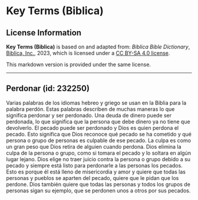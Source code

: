 # Key Terms (Biblica)

## License Information

**Key Terms (Biblica)** is based on and adapted from: _Biblica Bible Dictionary_, [Biblica, Inc.](https://www.biblica.com/), 2023, which is licensed under a [CC BY-SA 4.0 license](https://creativecommons.org/licenses/by-sa/4.0/legalcode.en).

This markdown version is provided under the same license.



--------------------------------

## Perdonar (id: 232250)

Varias palabras de los idiomas hebreo y griego se usan en la Biblia para la palabra perdón. Estas palabras describen de muchas maneras lo que significa perdonar y ser perdonado. Una deuda de dinero puede ser perdonada, lo que significa que la persona que debe dinero ya no tiene que devolverlo. El pecado puede ser perdonado y Dios es quien perdona el pecado. Esto significa que Dios reconoce qué pecado se ha cometido y qué persona o grupo de personas es culpable de ese pecado. La culpa es como un gran peso que Dios retira de alguien cuando perdona. Dios elimina la culpa de la persona o grupo, como si tomara el pecado y lo soltara en algún lugar lejano. Dios elige no traer juicio contra la persona o grupo debido a su pecado y siempre está listo para perdonarle a las personas los pecados. Esto es porque él está lleno de misericordia y amor y quiere que todas las personas y pueblos se aparten del pecado, quiere que le pidan que los perdone. Dios también quiere que todas las personas y todos los grupos de personas sigan su ejemplo, que se perdonen unos a otros por sus pecados.


